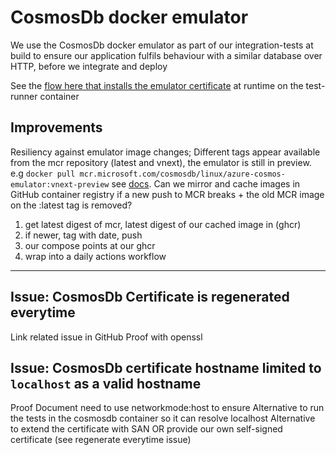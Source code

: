 # CosmosDb docker emulator

We use the CosmosDb docker emulator as part of our integration-tests at build to ensure our application fulfils behaviour with a similar database over HTTP, before we integrate and deploy

See the [flow here that installs the emulator certificate](https://github.com/DFE-Digital/get-information-about-pupils/blob/93739715c6386aa8049868ecdcf6811291b3cc93/scripts/run_integration_tests.sh#L11) at runtime on the test-runner container

## Improvements

Resiliency against emulator image changes;  Different tags appear available from the mcr repository (latest and vnext), the emulator is still in preview. e.g
`docker pull mcr.microsoft.com/cosmosdb/linux/azure-cosmos-emulator:vnext-preview` see [docs](https://learn.microsoft.com/en-us/azure/cosmos-db/emulator-linux#installation). Can we mirror and cache images in GitHub container registry if a new push to MCR breaks + the old MCR image on the :latest tag is removed?

1. get latest digest of mcr, latest digest of our cached image in (ghcr)
2. if newer, tag with date, push
3. our compose points at our ghcr
4. wrap into a daily actions workflow

---

## Issue: CosmosDb Certificate is regenerated everytime

Link related issue in GitHub
Proof with openssl

## Issue: CosmosDb certificate hostname limited to `localhost` as a valid hostname

Proof
Document need to use networkmode:host to ensure
Alternative to run the tests in the cosmosdb container so it can resolve localhost
Alternative to extend the certificate with SAN OR provide our own self-signed certificate (see regenerate everytime issue)
